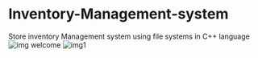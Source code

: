 # Inventory-Management-system
Store inventory Management system using file systems in C++ language
![img welcome](https://github.com/Rishav0Gupta/Inventory-Management-system/assets/119929048/cdc43037-e068-4a14-9851-20b662db7528)
![img1](https://github.com/Rishav0Gupta/Inventory-Management-system/assets/119929048/34308268-4829-4296-b5df-1c099953a8b4)
